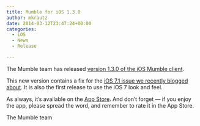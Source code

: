 ```yaml
---
title: Mumble for iOS 1.3.0
author: mkrautz
date: 2014-03-12T23:47:24+00:00
categories:
  - iOS
  - News
  - Release

---
```

<img class="alignleft" src="http://blog.mumble.info/wp-uploads/2012/02/MumbleAppIcon.png" alt="" />The Mumble team has released [version 1.3.0 of the iOS Mumble client][1].

This new version contains a fix for the [iOS 7.1 issue we recently blogged about][2]. It is also the first release to use the iOS 7 look and feel.

As always, it’s available on the [App Store][1]. And don’t forget — if you enjoy the app, please spread the word, and remember to rate it in the App Store.

The Mumble team

 [1]: http://itunes.apple.com/us/app/mumble/id443472808?mt=8
 [2]: http://blog.mumble.info/mumble-for-ios-1-2-3-is-buggy-when-running-on-ios-7-1/